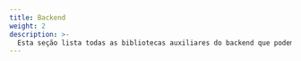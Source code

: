 ```yaml
---
title: Backend
weight: 2
description: >-
  Esta seção lista todas as bibliotecas auxiliares do backend que podem te auxiliar a usar o Beagle.
---
```

